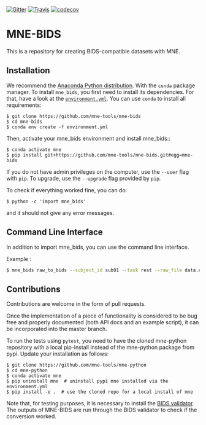 [![Gitter](https://badges.gitter.im/mne-tools/mne-bids.svg)](https://gitter.im/mne-tools/mne-bids?utm_source=badge&utm_medium=badge&utm_campaign=pr-badge&utm_content=badge)
[![Travis](https://api.travis-ci.org/mne-tools/mne-bids.svg?branch=master "Travis")](https://travis-ci.org/mne-tools/mne-bids)
[![codecov](https://codecov.io/gh/mne-tools/mne-bids/branch/master/graph/badge.svg)](https://codecov.io/gh/mne-tools/mne-bids)

MNE-BIDS
========

This is a repository for creating BIDS-compatible datasets with MNE.

Installation
------------

We recommend the [Anaconda Python distribution](https://www.continuum.io/downloads). With the `conda` package manager.
To install ``mne_bids``, you first need to install its dependencies.
For that, have a look at the [`environment.yml`](https://github.com/mne-tools/mne-bids/blob/master/environment.yml).
You can use `conda` to install all requirements:

	$ git clone https://github.com/mne-tools/mne-bids
	$ cd mne-bids
	$ conda env create -f environment.yml

Then, activate your mne_bids environment and install mne_bids::

	$ conda activate mne
	$ pip install git+https://github.com/mne-tools/mne-bids.git#egg=mne-bids

If you do not have admin privileges on the computer, use the ``--user`` flag
with `pip`. To upgrade, use the ``--upgrade`` flag provided by `pip`.

To check if everything worked fine, you can do:

	$ python -c 'import mne_bids'

and it should not give any error messages.

Command Line Interface
----------------------

In addition to import mne_bids, you can use the command line interface.


Example :

```bash
$ mne_bids raw_to_bids --subject_id sub01 --task rest --raw_file data.edf --output_path new_path
```

Contributions
-------------

Contributions are welcome in the form of pull requests.

Once the implementation of a piece of functionality is considered to be bug
free and properly documented (both API docs and an example script),
it can be incorporated into the master branch.

To run the tests using `pytest`, you need to have the cloned mne-python repository
with a local pip-install instead of the mne-python package from pypi. Update your
installation as follows:

	$ git clone https://github.com/mne-tools/mne-python
	$ cd mne-python
	$ conda activate mne
	$ pip uninstall mne  # uninstall pypi mne installed via the environment.yml
	$ pip install -e .  # use the cloned repo for a local install of mne

Note that, for testing purposes, it is necessary to install the
[BIDS validator](https://github.com/INCF/bids-validator). The outputs of
MNE-BIDS are run through the BIDS validator to check if the conversion worked.
